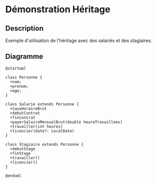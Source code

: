 # Démonstration Héritage

## Description

Exemple d'utilisation de l'héritage avec des salariés et des stagiaires.

## Diagramme

```plantuml
@startuml

class Personne {
  +nom;
  +prenom;
  +age;
}

class Salarie extends Personne {
  +tauxHoraireBrut
  +debutContrat
  +finContrat
  +payerSalaireMensuelBrut(double heureTravaillees)
  +travailler(int heures)
  +licencier(date?: LocalDate)
}

class Stagiaire extends Personne {
  +debutStage
  +finStage
  +travailler()
  +licencier()
}

@enduml
```
